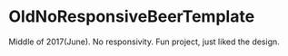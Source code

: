 # OldNoResponsiveBeerTemplate
Middle of 2017(June). No responsivity. Fun project, just liked the design.
